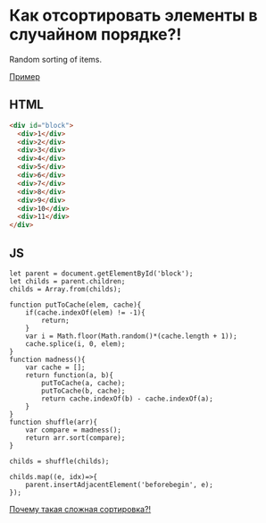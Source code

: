 # Как отсортировать элементы в случайном порядке?!
Random sorting of items. 

[Пример](https://codepen.io/xakplant/pen/VqjdbP)
## HTML
```HTML
<div id="block">
  <div>1</div>
  <div>2</div>
  <div>3</div>
  <div>4</div>
  <div>5</div>
  <div>6</div>
  <div>7</div>
  <div>8</div>
  <div>9</div>
  <div>10</div>
  <div>11</div>
</div>
```
## JS
```JS
let parent = document.getElementById('block');
let childs = parent.children;
childs = Array.from(childs);

function putToCache(elem, cache){
    if(cache.indexOf(elem) != -1){
        return;
    }
    var i = Math.floor(Math.random()*(cache.length + 1));
    cache.splice(i, 0, elem);
}
function madness(){
    var cache = [];
    return function(a, b){
        putToCache(a, cache);
        putToCache(b, cache);
        return cache.indexOf(b) - cache.indexOf(a);
    }
}
function shuffle(arr){
    var compare = madness();
    return arr.sort(compare);
}

childs = shuffle(childs);

childs.map((e, idx)=>{
    parent.insertAdjacentElement('beforebegin', e);
});
```

[Почему такая сложная сортировка?!](https://habr.com/post/358094/)
